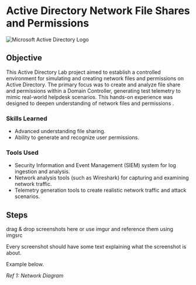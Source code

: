 # Active Directory Network File Shares and Permissions
<img src="https://i.imgur.com/pU5A58S.png" alt="Microsoft Active Directory Logo"/>

## Objective

This Active Directory Lab project aimed to establish a controlled environment for simulating and creating network files and permissions on Active Directory. The primary focus was to create and analyze file share and permissions within a Domain Controller, generating test telemetry to mimic real-world helpdesk scenarios. This hands-on experience was designed to deepen understanding of network files and permissions .

### Skills Learned

- Advanced understanding file sharing.
- Ability to generate and recognize user permissions.

### Tools Used

- Security Information and Event Management (SIEM) system for log ingestion and analysis.
- Network analysis tools (such as Wireshark) for capturing and examining network traffic.
- Telemetry generation tools to create realistic network traffic and attack scenarios.

## Steps
drag & drop screenshots here or use imgur and reference them using imgsrc

Every screenshot should have some text explaining what the screenshot is about.

Example below.

*Ref 1: Network Diagram*
